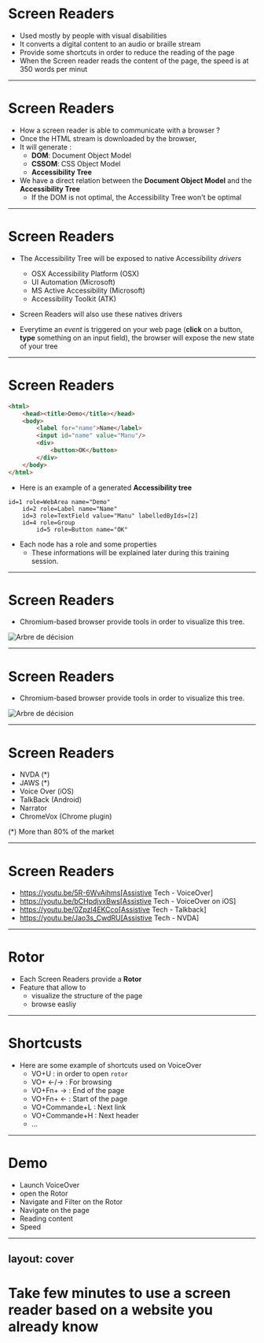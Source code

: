 # Screen Readers

* Used mostly by people with visual disabilities
* It converts a digital content to an audio or braille stream
* Provide some shortcuts in order to reduce the reading of the page
* When the Screen reader reads the content of the page, the speed is at 350 words per minut

--- 

# Screen Readers

* How a screen reader is able to communicate with a browser ?
* Once the HTML stream is downloaded by the browser,
* It will generate :
    * **DOM**: Document Object Model 
    * **CSSOM**: CSS Object Model
    * **Accessibility Tree**
* We have a direct relation between the **Document Object Model** and the **Accessibility Tree**
    * If the DOM is not optimal, the Accessibility Tree won't be optimal
--- 

# Screen Readers

* The Accessibility Tree will be exposed to native Accessibility *drivers*
    * OSX Accessibility Platform (OSX)
    * UI Automation (Microsoft)
    * MS Active Accessibility (Microsoft)
    * Accessibility Toolkit (ATK)

* Screen Readers will also use these natives drivers

* Everytime an *event* is triggered on your web page (**click** on a button, **type** something on an input field), the browser will expose the new state of your tree
---

# Screen Readers

```html
<html>
    <head><title>Demo</title></head>
    <body>
        <label for="name">Name</label>
        <input id="name" value="Manu"/>
        <div>
            <button>OK</button>
        </div>
    </body>
</html>
```

* Here is an example of a generated **Accessibility tree**

```
id=1 role=WebArea name="Demo"
    id=2 role=Label name="Name"
    id=3 role=TextField value="Manu" labelledByIds=[2]
    id=4 role=Group
        id=5 role=Button name="OK"
```

* Each node has a role and some properties
    * These informations will be explained later during this training session.

---

# Screen Readers

* Chromium-based browser provide tools in order to visualize this tree.

![Arbre de décision](/images/a11ytreelocal.png)

---

# Screen Readers

* Chromium-based browser provide tools in order to visualize this tree.

![Arbre de décision](/images/a11ytreeglobal.png)

---

# Screen Readers

* NVDA (*)
* JAWS (*)
* Voice Over (iOS)
* TalkBack (Android)
* Narrator
* ChromeVox (Chrome plugin)

(*) More than 80% of the market

---

# Screen Readers

* https://youtu.be/5R-6WvAihms[Assistive Tech - VoiceOver]
* https://youtu.be/bCHpdjvxBws[Assistive Tech - VoiceOver on iOS]
* https://youtu.be/0Zpzl4EKCco[Assistive Tech - Talkback]
* https://youtu.be/Jao3s_CwdRU[Assistive Tech - NVDA]

---

# Rotor

* Each Screen Readers provide a **Rotor**
* Feature that allow to
    * visualize the structure of the page
    * browse easliy 

---

# Shortcusts

* Here are some example of shortcuts used on VoiceOver
    * VO+U : in order to open `rotor`
    * VO+ <-/-> : For browsing
    * VO+Fn+ -> : End of the page
    * VO+Fn+ <- : Start of the page
    * VO+Commande+L : Next link
    * VO+Commande+H : Next header
    * ...

---

# Demo

* Launch VoiceOver
* open the Rotor
* Navigate and Filter on the Rotor
* Navigate on the page
* Reading content
* Speed

---
layout: cover
---

# Take few minutes to use a screen reader based on a website you already know
